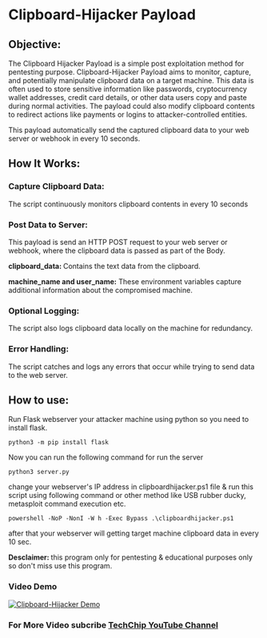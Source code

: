 # Clipboard-Hijacker Payload
## Objective:
The Clipboard Hijacker Payload is a simple post exploitation method for pentesting purpose. Clipboard-Hijacker Payload aims to monitor, capture, and potentially manipulate clipboard data on a target machine. This data is often used to store sensitive information like passwords, cryptocurrency wallet addresses, credit card details, or other data users copy and paste during normal activities. The payload could also modify clipboard contents to redirect actions like payments or logins to attacker-controlled entities.

This payload automatically send the captured clipboard data to your web server or webhook in every 10 seconds.

## How It Works:

### Capture Clipboard Data: 
The script continuously monitors clipboard contents in every 10 seconds
### Post Data to Server: 
This payload is send an HTTP POST request to your web server or webhook, where the clipboard data is passed as part of the Body.

<b>clipboard_data: </b> Contains the text data from the clipboard.

<b>machine_name and user_name:</b> These environment variables capture additional information about the compromised machine.

### Optional Logging: 
The script also logs clipboard data locally on the machine for redundancy.
### Error Handling: 
The script catches and logs any errors that occur while trying to send data to the web server.
## How to use:
Run Flask webserver your attacker machine using python so you need to install flask.
```
python3 -m pip install flask
```
Now you can run the following command for run the server
```
python3 server.py
```
change your webserver's IP address in clipboardhijacker.ps1 file & run this script using following command or other method like USB rubber ducky, metasploit command execution etc.
```
powershell -NoP -NonI -W h -Exec Bypass .\clipboardhijacker.ps1
```
after that your webserver will getting target machine clipboard data in every 10 sec.

<b>Desclaimer: </b> this program only for pentesting & educational purposes only so don't miss use this program.

### Video Demo
[![Clipboard-Hijacker Demo](https://img.youtube.com/vi//0.jpg)](https://www.youtube.com/watch?v=)

### For More Video subcribe <a href="http://youtube.com/techchipnet">TechChip YouTube Channel</a>
